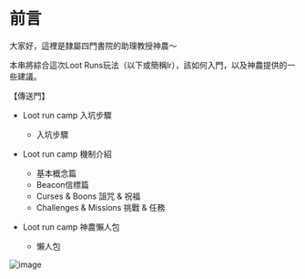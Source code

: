# 前言
大家好，這裡是隸屬四門書院的助理教授神農～

本串將綜合這次Loot Runs玩法（以下或簡稱lr），該如何入門，以及神農提供的一些建議。

【傳送門】
- Loot run camp 入坑步驟
  - 入坑步驟

- Loot run camp 機制介紹
  - 基本概念篇
  - Beacon信標篇
  - Curses & Boons 詛咒 & 祝福
  - Challenges & Missions 挑戰 & 任務

- Loot run camp 神農懶人包
  - 懶人包

![image](https://github.com/TusCang/E/assets/164821108/10989632-04a1-4a97-b267-cb51ebf405d1)

